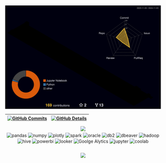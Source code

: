  ![Status](./profile-3d-contrib/profile-night-rainbow.svg)
  

  
 | [![GitHub Commits](http://github-profile-summary-cards.vercel.app/api/cards/productive-time?username=eldercamposds&theme=dracula&utcOffset=-3)](https://github.com/vn7n24fzkq/github-profile-summary-cards) | [![GitHub Details](http://github-profile-summary-cards.vercel.app/api/cards/profile-details?username=eldercamposds&theme=dracula)](https://github.com/vn7n24fzkq/github-profile-summary-cards) |  
 | ----------- | ----------- |


 
  <div align="center" >
<a href="https://skillicons.dev"   >
  <img src="https://skillicons.dev/icons?i=git,gitlab,pycharm,vscode,python,pytorch,tensorflow,r,powershell,mongodb,mysql,postgres" />
</a>
  <br />

  </div>
<div style= "display: inline_block" align="center" >
  <img align="center" alt="pandas" src="https://img.shields.io/badge/Pandas-brightgreen?style=flat&logo=pandas&labelColor=%23000&color=%23000"/>
  <img align="center" alt="numpy" src="https://img.shields.io/badge/NumPy-brightgreen?style=flat&logo=numpy&labelColor=%23537BD1&color=%23537BD1"/>
  <img align="center" alt="plotly" src="https://img.shields.io/badge/Plotly-brightgreen?style=flat&logo=plotly&labelColor=%23000&color=%23000"/> 
  <img align="center" alt="spark" src="https://img.shields.io/badge/PYSPARK-brightgreen?style=flat&logo=APACHE%20SPARK&labelColor=%233A383C&color=%233A383C">
  <img align="center" alt="oracle" src="https://img.shields.io/badge/Oracle-F80000?style=flat&logo=Oracle&logoColor=white"/>
  <img align="center" alt="db2" src="https://img.shields.io/badge/IBM%20DB2-brightgreen?style=flat&logo=imdb&labelColor=%235A5A5A&color=%235A5A5A"/>
  <img align="center" alt="dbeaver" src="https://img.shields.io/badge/DBEAVER-brightgreen?style=flat&logo=dbeaver&labelColor=%235A5A5A&color=%235A5A5A"/>
  <img align="center" alt="hadoop" src="https://img.shields.io/badge/Hadoop%20-brightgreen?style=flat&logo=Apache%20Hadoop&logoColor=%23fff&labelColor=%234254f5&color=%234254f5">
  <img align="center" alt="hive" src="https://img.shields.io/badge/Hive%20-brightgreen?style=flat&logo=Apache%20Hive&logoColor=%23fff&labelColor=%234254f5&color=%234254f5">
  <img align="center" alt="powerbi" src="https://img.shields.io/badge/Power%20Bi-DC9F0D?style=flat&logo=powerbi&logoColor=%23fff"/>
  <img align="center" alt="looker" src="https://img.shields.io/badge/Looker%20Studio-blue?style=flat&logo=looker&logoColor=%23fff"/>
  <img align="center" alt="Goolge Alytics" src="https://img.shields.io/badge/Google%20Analytics-E37400?style=flat&logo=google%20analytics&logoColor=white"/>
  <img align="center" alt="jupyter" src="https://img.shields.io/badge/Jupyter-brightgreen?style=flat&logo=jupyter&labelColor=%235A5A5A&color=%235A5A5A"/>
  <img align="center" alt="coolab" src="https://img.shields.io/badge/Coolab-brightgreen?style=flat&logo=googlecolab&labelColor=%235A5A5A&color=%235A5A5A"/>
</div>
 
##
   <div align="center" >
     <img src="https://github-profile-trophy.vercel.app/?username=eldercamposds&row=1&column=4&theme=dracula&margin-w=15&margin-h=15"/>
  </div>




